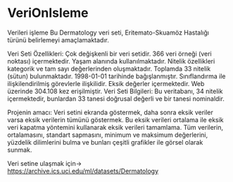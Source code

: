 # VeriOnIsleme
Verileri işleme
Bu Dermatology veri seti, Eritemato-Skuamöz Hastalığı türünü belirlemeyi amaçlamaktadır.

Veri Seti Özellikleri:
Çok değişkenli bir veri setidir.
366 veri örneği (veri noktası) içermektedir.
Yaşam alanında kullanılmaktadır.
Nitelik özellikleri kategorik ve tam sayı değerlerinden oluşmaktadır.
Toplamda 33 nitelik (sütun) bulunmaktadır.
1998-01-01 tarihinde bağışlanmıştır.
Sınıflandırma ile ilişkilendirilmiş görevlerle ilişkilidir.
Eksik değerler içermektedir.
Web üzerinde 304.108 kez erişilmiştir.
Veri Seti Bilgileri: Bu veritabanı, 34 nitelik içermektedir, bunlardan 33 tanesi doğrusal değerli ve bir tanesi nominaldir.

Projenin amacı: Veri setini ekranda göstermek, daha sonra eksik veriler varsa eksik verilerin tümünü göstermek. Bu eksik verileri ortalama ile eksik veri kapatma yöntemini kullanarak eksik verileri tamamlama. Tüm verilerin, ortalamasını, standart sapmasını, minimum ve maksimum değerlerini, yüzdelik dilimlerini bulma ve bunları çeşitli grafikler ile görsel olarak sunmak.

Veri setine ulaşmak için-> https://archive.ics.uci.edu/ml/datasets/Dermatology

